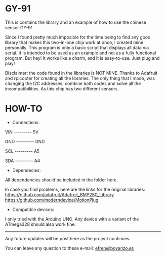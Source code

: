 # GY-91
This is contains the library and an example of how to use the chinese sensor GY-91.

Since I found pretty much imposible for the time being to find any good library that makes this two-in-one chip work at once, I created mine personally. 
This program is only a basic script that displays all data via serial. It is intended to be used as an example and not as a fully functional program. But hey! It works like a charm, and it is easy-to-use. Just plug and play!

Disclaimer: the code found in the libraries is NOT MINE. Thanks to Adafruit and rpicopter for creating all the libraries. The only thing that I made, was changing the I2C addresses, combine both codes and solve all the incompatibilities. As this chip has two different sensors.

# HOW-TO

 - Connections:

VIN --------- 5V

GND --------- GND

SCL --------- A5

SDA --------- A4

 - Dependecies:

All dependencies should be included in the folder here.

In case you find problems, here are the links for the original libraries:
       https://github.com/adafruit/Adafruit_BMP280_Library
       https://github.com/moderndevice/MotionPlug
       
 - Compatible devices:

I only tried with the Arduino UNO. Any device with a variant of the ATmega328 should also work fine.


----------------------------------------------------------------------------------------------------------------------------------------
 
Any future updates will be post here as the project continues.

You can leave any question to these e-mail: efren@boyarizo.es
